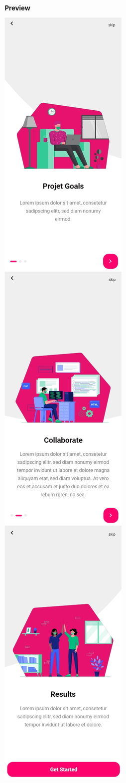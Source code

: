 ## Preview
![Preview](https://github.com/MohaEttaibi/UI-UX/blob/Day-21/page_1.jpg)
![Preview](https://github.com/MohaEttaibi/UI-UX/blob/Day-21/page_2.jpg)
![Preview](https://github.com/MohaEttaibi/UI-UX/blob/Day-21/page_3.jpg)

